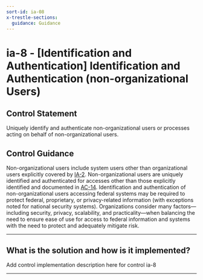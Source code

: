 ```yaml
---
sort-id: ia-08
x-trestle-sections:
  guidance: Guidance
---
```


# ia-8 - \[Identification and Authentication\] Identification and Authentication (non-organizational Users)

## Control Statement

Uniquely identify and authenticate non-organizational users or processes acting on behalf of non-organizational users.

## Control Guidance

Non-organizational users include system users other than organizational users explicitly covered by [IA-2](#ia-2). Non-organizational users are uniquely identified and authenticated for accesses other than those explicitly identified and documented in [AC-14](#ac-14). Identification and authentication of non-organizational users accessing federal systems may be required to protect federal, proprietary, or privacy-related information (with exceptions noted for national security systems). Organizations consider many factors—including security, privacy, scalability, and practicality—when balancing the need to ensure ease of use for access to federal information and systems with the need to protect and adequately mitigate risk.

______________________________________________________________________

## What is the solution and how is it implemented?

Add control implementation description here for control ia-8

______________________________________________________________________
